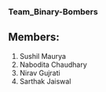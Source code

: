 ### Team_Binary-Bombers
## Members:
  1. Sushil Maurya
  2. Nabodita Chaudhary
  3. Nirav Gujrati
  4. Sarthak Jaiswal
